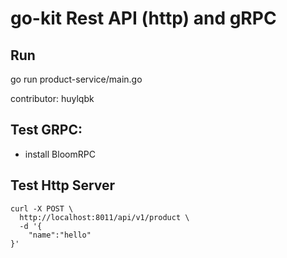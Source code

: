 # go-kit Rest API (http) and gRPC 

## Run
go run product-service/main.go

contributor: huylqbk

## Test GRPC:
- install BloomRPC
## Test Http Server 
```
curl -X POST \
  http://localhost:8011/api/v1/product \
  -d '{
	"name":"hello"
}'
```